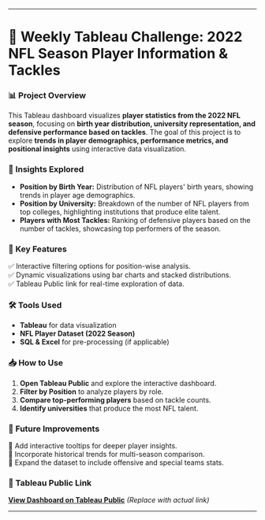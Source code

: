 
---

# 🏈 Weekly Tableau Challenge: 2022 NFL Season Player Information & Tackles  

### 📊 Project Overview  
This Tableau dashboard visualizes **player statistics from the 2022 NFL season**, focusing on **birth year distribution, university representation, and defensive performance based on tackles**. The goal of this project is to explore **trends in player demographics, performance metrics, and positional insights** using interactive data visualization.  

### 📌 Insights Explored  
- **Position by Birth Year:** Distribution of NFL players' birth years, showing trends in player age demographics.  
- **Position by University:** Breakdown of the number of NFL players from top colleges, highlighting institutions that produce elite talent.  
- **Players with Most Tackles:** Ranking of defensive players based on the number of tackles, showcasing top performers of the season.  

### 🎯 Key Features  
✅ Interactive filtering options for position-wise analysis.  
✅ Dynamic visualizations using bar charts and stacked distributions.  
✅ Tableau Public link for real-time exploration of data.  

### 🛠️ Tools Used  
- **Tableau** for data visualization  
- **NFL Player Dataset (2022 Season)**  
- **SQL & Excel** for pre-processing (if applicable)  

### 📥 How to Use  
1. **Open Tableau Public** and explore the interactive dashboard.  
2. **Filter by Position** to analyze players by role.  
3. **Compare top-performing players** based on tackle counts.  
4. **Identify universities** that produce the most NFL talent.  

### 📌 Future Improvements  
🔹 Add interactive tooltips for deeper player insights.  
🔹 Incorporate historical trends for multi-season comparison.  
🔹 Expand the dataset to include offensive and special teams stats.  

### 🔗 Tableau Public Link  
[**View Dashboard on Tableau Public**](#) *(Replace with actual link)*  

---

